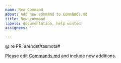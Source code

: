 ```yaml
---
name: New Command
about: Add new command to Commands.md
title: New command
labels: documentation, help wanted
assignees: ''

---
```


@
re PR: arendst/tasmota#

Please edit [Commands.md](https://github.com/tasmota/docs/blob/master/docs/Commands.md) and include new additions.

